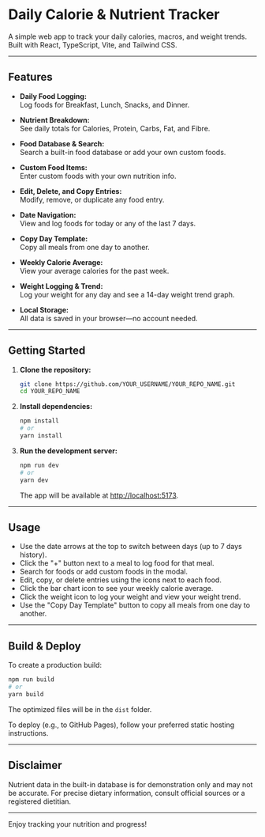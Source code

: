 # Daily Calorie & Nutrient Tracker

A simple web app to track your daily calories, macros, and weight trends. Built with React, TypeScript, Vite, and Tailwind CSS.

---

## Features

- **Daily Food Logging:**  
  Log foods for Breakfast, Lunch, Snacks, and Dinner.

- **Nutrient Breakdown:**  
  See daily totals for Calories, Protein, Carbs, Fat, and Fibre.

- **Food Database & Search:**  
  Search a built-in food database or add your own custom foods.

- **Custom Food Items:**  
  Enter custom foods with your own nutrition info.

- **Edit, Delete, and Copy Entries:**  
  Modify, remove, or duplicate any food entry.

- **Date Navigation:**  
  View and log foods for today or any of the last 7 days.

- **Copy Day Template:**  
  Copy all meals from one day to another.

- **Weekly Calorie Average:**  
  View your average calories for the past week.

- **Weight Logging & Trend:**  
  Log your weight for any day and see a 14-day weight trend graph.

- **Local Storage:**  
  All data is saved in your browser—no account needed.

---

## Getting Started

1. **Clone the repository:**
   ```sh
   git clone https://github.com/YOUR_USERNAME/YOUR_REPO_NAME.git
   cd YOUR_REPO_NAME
   ```

2. **Install dependencies:**
   ```sh
   npm install
   # or
   yarn install
   ```

3. **Run the development server:**
   ```sh
   npm run dev
   # or
   yarn dev
   ```
   The app will be available at [http://localhost:5173](http://localhost:5173).

---

## Usage

- Use the date arrows at the top to switch between days (up to 7 days history).
- Click the "+" button next to a meal to log food for that meal.
- Search for foods or add custom foods in the modal.
- Edit, copy, or delete entries using the icons next to each food.
- Click the bar chart icon to see your weekly calorie average.
- Click the weight icon to log your weight and view your weight trend.
- Use the "Copy Day Template" button to copy all meals from one day to another.

---

## Build & Deploy

To create a production build:
```sh
npm run build
# or
yarn build
```
The optimized files will be in the `dist` folder.

To deploy (e.g., to GitHub Pages), follow your preferred static hosting instructions.

---

## Disclaimer

Nutrient data in the built-in database is for demonstration only and may not be accurate. For precise dietary information, consult official sources or a registered dietitian.

---

Enjoy tracking your nutrition and progress!